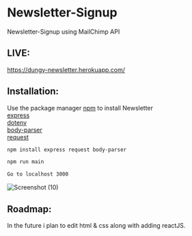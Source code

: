 # Newsletter-Signup
Newsletter-Signup using MailChimp API

## LIVE:
https://dungy-newsletter.herokuapp.com/


## Installation:

Use the package manager [npm](https://npmjs.com) to install Newsletter<br>
[express](https://www.npmjs.com/package/express) <br>
[dotenv](https://www.npmjs.com/package/dotenv) <br>
[body-parser](https://www.npmjs.com/package/body-parser)<br>
[request](https://www.npmjs.com/package/supertest)
```bash
npm install express request body-parser

npm run main

Go to localhost 3000
```

![Screenshot (10)](https://user-images.githubusercontent.com/88725477/142991436-65651e97-2a99-4a17-bcae-c846334d726d.png)

## Roadmap:
In the future i plan to edit html & css along with adding reactJS.
